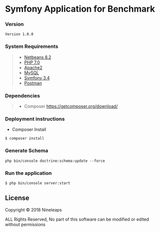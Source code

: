 Symfony Application for Benchmark
=================

### Version
``` Version 1.0.0 ```

### System Requirements
>* [Netbeans 8.2](https://netbeans.org/downloads/)
>* [PHP  7.0](http://php.net/downloads.php)
>* [Apache2](https://www.digitalocean.com/community/tutorials/how-to-install-linux-apache-mysql-php-lamp-stack-on-ubuntu-14-04)
>* [MySQL](https://www.digitalocean.com/community/tutorials/how-to-install-mysql-on-ubuntu-14-04)
>* [Symfony 3.4](https://laravel.com/docs/5.1)
>* [Postman](https://www.getpostman.com/docs/postman/launching_postman/installation_and_updates)

### Dependencies
>* Composer https://getcomposer.org/download/

### Deployment instructions
- Composer Install
```
$ composer install
```

### Generate Schema
```
php bin/console doctrine:schema:update --force
```

### Run the application
```
$ php bin/console server:start
```

## License
Copyright © 2018 Nineleaps

ALL Rights Reserved, No part of this software can be modified or edited without permissions
